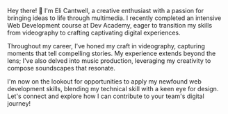 Hey there! 👋 I'm Eli Cantwell, a creative enthusiast with a passion for bringing ideas to life through multimedia. I recently completed an intensive Web Development course at Dev Academy, eager to transition my skills from videography to crafting captivating digital experiences.

Throughout my career, I've honed my craft in videography, capturing moments that tell compelling stories. My experience extends beyond the lens; I've also delved into music production, leveraging my creativity to compose soundscapes that resonate.

I'm now on the lookout for opportunities to apply my newfound web development skills, blending my technical skill with a keen eye for design. Let's connect and explore how I can contribute to your team's digital journey!
